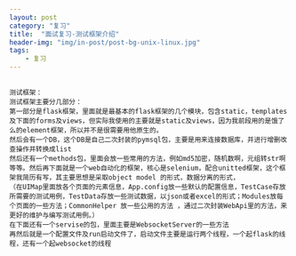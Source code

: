 ```yaml
---
layout: post
category: "复习"
title:  "面试复习-测试框架介绍"
header-img: "img/in-post/post-bg-unix-linux.jpg"
tags:
    - 复习
---
```

<pre><code>
测试框架：
测试框架主要分几部分：
第一部分是flask框架，里面就是最基本的flask框架的几个模块，包含static，templates及下面的forms及views，但实际我使用的主要就是static及views，因为我前段用的是饿了么的element框架，所以并不是很需要用他原生的。
然后会有一个DB，这个DB是自己二次封装的pymsql包，主要是用来连接数据库，并进行增删改查操作并转换成list
然后还有一个methods包，里面会放一些常用的方法，例如md5加密，随机数啊，元组转str啊等等。然后再下面就是一个web自动化的框架，核心是selenium，配合unitted框架，这个框架我简历有写，其主要思想是采取object model 的形式，数据分离的形式，
（在UIMap里面放各个页面的元素信息，App.config放一些默认的配置信息，TestCase存放所需要的测试用例，TestData存放一些测试数据，以json或者excel的形式；Modules放每个页面的一些方法；CommonHelper 放一些公用的方法 ，通过二次封装WebApi里的方法，来更好的维护与编写测试用例。）
在下面还有一个servise的包，里面主要是WebsocketServer的一些方法
再然后就是一个配置文件及run启动文件了，启动文件主要是运行两个线程，一个起flask的线程，还有一个起websocket的线程
</code></pre>